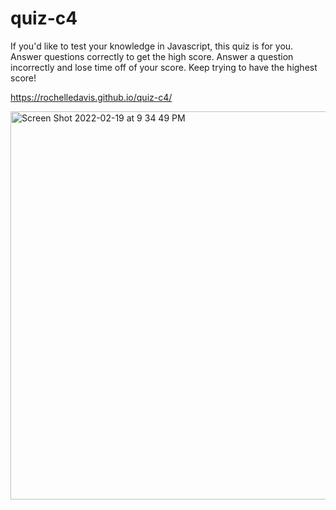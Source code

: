 # quiz-c4

If you'd like to test your knowledge in Javascript, this quiz is for you. Answer questions correctly to get the high score. Answer a question incorrectly and lose time off of your score. Keep trying to have the highest score!

https://rochelledavis.github.io/quiz-c4/

<img width="621" alt="Screen Shot 2022-02-19 at 9 34 49 PM" src="https://user-images.githubusercontent.com/96760168/154828543-961a8cb8-0922-445f-b119-572c99b563b6.png">
